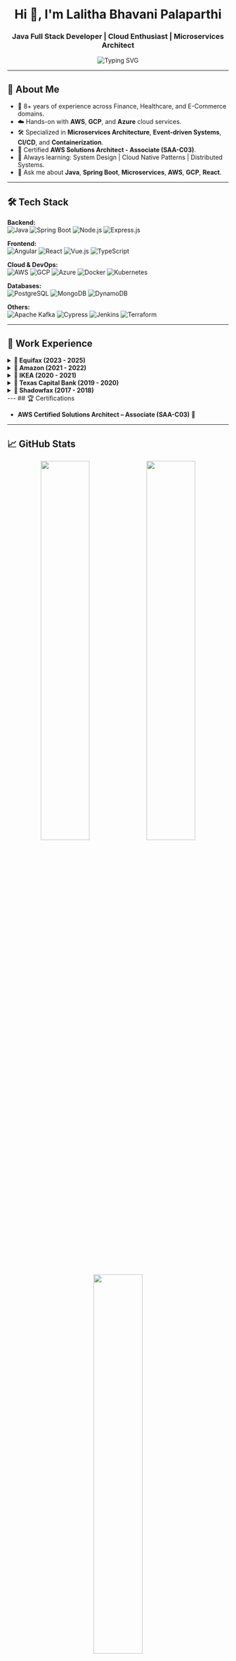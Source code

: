<h1 align="center">Hi 👋, I'm Lalitha Bhavani Palaparthi</h1>

<h3 align="center">Java Full Stack Developer | Cloud Enthusiast | Microservices Architect</h3>

<p align="center">
  <img src="https://readme-typing-svg.demolab.com?font=Fira+Code&size=24&pause=1000&center=true&width=550&lines=Java+%7C+Spring+Boot+%7C+AWS+%7C+GCP+%7C+React+%7C+Node.js;Building+Scalable+Microservices;Cloud-Native+Developer;Certified+AWS+Solutions+Architect+%F0%9F%93%9D" alt="Typing SVG" />
</p>

---

## 🚀 About Me
- 🔭 8+ years of experience across Finance, Healthcare, and E-Commerce domains.
- ☁️ Hands-on with **AWS**, **GCP**, and **Azure** cloud services.
- 🛠️ Specialized in **Microservices Architecture**, **Event-driven Systems**, **CI/CD**, and **Containerization**.
- 🧠 Certified **AWS Solutions Architect - Associate (SAA-C03)**.
- 🌱 Always learning: System Design | Cloud Native Patterns | Distributed Systems.
- 💬 Ask me about **Java**, **Spring Boot**, **Microservices**, **AWS**, **GCP**, **React**.

---

## 🛠️ Tech Stack

**Backend:**  
![Java](https://img.shields.io/badge/Java-ED8B00?style=for-the-badge&logo=java&logoColor=white)
![Spring Boot](https://img.shields.io/badge/Spring_Boot-6DB33F?style=for-the-badge&logo=spring-boot&logoColor=white)
![Node.js](https://img.shields.io/badge/Node.js-339933?style=for-the-badge&logo=nodedotjs&logoColor=white)
![Express.js](https://img.shields.io/badge/Express.js-000000?style=for-the-badge&logo=express&logoColor=white)

**Frontend:**  
![Angular](https://img.shields.io/badge/Angular-DD0031?style=for-the-badge&logo=angular&logoColor=white)
![React](https://img.shields.io/badge/React-61DAFB?style=for-the-badge&logo=react&logoColor=black)
![Vue.js](https://img.shields.io/badge/Vue.js-4FC08D?style=for-the-badge&logo=vue.js&logoColor=white)
![TypeScript](https://img.shields.io/badge/TypeScript-007ACC?style=for-the-badge&logo=typescript&logoColor=white)

**Cloud & DevOps:**  
![AWS](https://img.shields.io/badge/AWS-232F3E?style=for-the-badge&logo=amazon-aws&logoColor=white)
![GCP](https://img.shields.io/badge/GCP-4285F4?style=for-the-badge&logo=google-cloud&logoColor=white)
![Azure](https://img.shields.io/badge/Microsoft_Azure-0078D4?style=for-the-badge&logo=microsoft-azure&logoColor=white)
![Docker](https://img.shields.io/badge/Docker-2496ED?style=for-the-badge&logo=docker&logoColor=white)
![Kubernetes](https://img.shields.io/badge/Kubernetes-326CE5?style=for-the-badge&logo=kubernetes&logoColor=white)

**Databases:**  
![PostgreSQL](https://img.shields.io/badge/PostgreSQL-336791?style=for-the-badge&logo=postgresql&logoColor=white)
![MongoDB](https://img.shields.io/badge/MongoDB-47A248?style=for-the-badge&logo=mongodb&logoColor=white)
![DynamoDB](https://img.shields.io/badge/AWS%20DynamoDB-4053D6?style=for-the-badge&logo=amazondynamodb&logoColor=white)

**Others:**  
![Apache Kafka](https://img.shields.io/badge/Apache%20Kafka-231F20?style=for-the-badge&logo=apachekafka&logoColor=white)
![Cypress](https://img.shields.io/badge/Cypress-17202C?style=for-the-badge&logo=cypress&logoColor=white)
![Jenkins](https://img.shields.io/badge/Jenkins-D24939?style=for-the-badge&logo=jenkins&logoColor=white)
![Terraform](https://img.shields.io/badge/Terraform-7B42BC?style=for-the-badge&logo=terraform&logoColor=white)

---
## 💼 Work Experience

<details>
  <summary><strong>🔹 Equifax (2023 - 2025)</strong></summary>
  <br>
  <ul>
    <li>Developed modular Angular micro-frontends and Spring Boot microservices.</li>
    <li>Integrated GCP services like GKE, Pub/Sub, and Load Balancing.</li>
    <li>Adopted BDD practices with Cypress; documented APIs with OpenAPI (Swagger).</li>
    <li>Implemented Helm charts for efficient Kubernetes deployments.</li>
  </ul>
</details>

<details>
  <summary><strong>🔹 Amazon (2021 - 2022)</strong></summary>
  <br>
  <ul>
    <li>Built PatientApp with React and GraphQL APIs via AWS AppSync.</li>
    <li>Orchestrated serverless workflows using AWS Lambda and EKS.</li>
    <li>Automated CI/CD using AWS CodePipeline and monitored with CloudWatch.</li>
    <li>Optimized backend storage using DynamoDB and S3.</li>
  </ul>
</details>

<details>
  <summary><strong>🔹 IKEA (2020 - 2021)</strong></summary>
  <br>
  <ul>
    <li>Developed Customer Rewards System using Node.js (TypeScript) and Vue.js.</li>
    <li>Designed event-driven architecture with Apache Kafka.</li>
    <li>Deployed microservices on GCP Cloud Run and managed infrastructure with Terraform.</li>
    <li>Followed GitOps principles with Cloud Build and Artifact Registry.</li>
  </ul>
</details>

<details>
  <summary><strong>🔹 Texas Capital Bank (2019 - 2020)</strong></summary>
  <br>
  <ul>
    <li>Modernized Loan Origination Systems using Angular 12 and Spring Boot.</li>
    <li>Built asynchronous microservices communication using Apache Kafka.</li>
    <li>Managed Kubernetes (GKE) deployments with Jenkins pipelines.</li>
    <li>Optimized PostgreSQL database schemas for high-throughput operations.</li>
  </ul>
</details>

<details>
  <summary><strong>🔹 Shadowfax (2017 - 2018)</strong></summary>
  <br>
  <ul>
    <li>Built Smart Delivery Management System using React, Redux, and Spring Boot.</li>
    <li>Enhanced delivery tracking and route optimization with PostgreSQL and MongoDB.</li>
    <li>Secured APIs with OAuth2 and JWT authentication strategies.</li>
    <li>Deployed services on Azure App Services and integrated Azure SQL Database.</li>
  </ul>
</details>
---
## 🏆 Certifications

- **AWS Certified Solutions Architect – Associate (SAA-C03)** 🏅

---

## 📈 GitHub Stats

<p align="center">
  <img src="https://github-readme-stats.vercel.app/api?username=your-github-username&show_icons=true&theme=radical" width="47%" />
  <img src="https://github-readme-streak-stats.herokuapp.com/?user=your-github-username&theme=radical" width="47%" />
</p>

<p align="center">
  <img src="https://github-readme-stats.vercel.app/api/top-langs/?username=your-github-username&layout=compact&theme=radical" width="47%" />
</p>

---

## 🌍 Let's Connect

- 🔗 [LinkedIn](#)
- 🔗 [Portfolio](#)
- 🔗 [Medium](#)

---

> **"Building scalable software that delivers real-world impact."**

---

